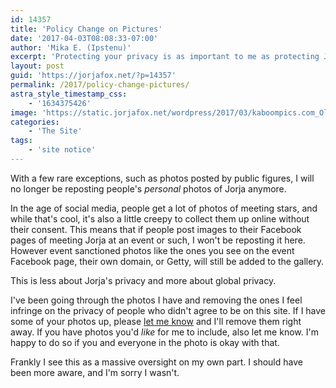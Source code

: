 ```yaml
---
id: 14357
title: 'Policy Change on Pictures'
date: '2017-04-03T08:08:33-07:00'
author: 'Mika E. (Ipstenu)'
excerpt: 'Protecting your privacy is as important to me as protecting Jorja''s.'
layout: post
guid: 'https://jorjafox.net/?p=14357'
permalink: /2017/policy-change-pictures/
astra_style_timestamp_css:
    - '1634375426'
image: 'https://static.jorjafox.net/wordpress/2017/03/kaboompics.com_Old-camera-and-pink-smoke-II.jpg'
categories:
    - 'The Site'
tags:
    - 'site notice'
---
```


With a few rare exceptions, such as photos posted by public figures, I will no longer be reposting people's _personal_ photos of Jorja anymore.

In the age of social media, people get a lot of photos of meeting stars, and while that's cool, it's also a little creepy to collect them up online without their consent. This means that if people post images to their Facebook pages of meeting Jorja at an event or such, I won't be reposting it here. However event sanctioned photos like the ones you see on the event Facebook page, their own domain, or Getty, will still be added to the gallery.

This is less about Jorja's privacy and more about global privacy.

I've been going through the photos I have and removing the ones I feel infringe on the privacy of people who didn't agree to be on this site. If I have some of your photos up, please <a href="https://jorjafox.net/contact/">let me know</a> and I'll remove them right away. If you have photos you'd _like_ for me to include, also let me know. I'm happy to do so if you and everyone in the photo is okay with that.

Frankly I see this as a massive oversight on my own part. I should have been more aware, and I'm sorry I wasn't.
